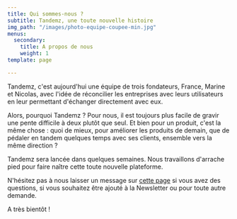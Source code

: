 ```yaml
---
title: Qui sommes-nous ?
subtitle: Tandemz, une toute nouvelle histoire
img_path: "/images/photo-equipe-coupee-min.jpg"
menus:
  secondary:
    title: A propos de nous
    weight: 1
template: page

---
```

Tandemz, c'est aujourd'hui une équipe de trois fondateurs, France, Marine et Nicolas, avec l'idée de réconcilier les entreprises avec leurs utilisateurs en leur permettant d'échanger directement avec eux.

Alors, pourquoi Tandemz ? Pour nous, il est toujours plus facile de gravir une pente difficile à deux plutôt que seul. Et bien pour un produit, c'est la même chose : quoi de mieux, pour améliorer les produits de demain, que de pédaler en tandem quelques temps avec ses clients, ensemble vers la même direction ?

Tandemz sera lancée dans quelques semaines. Nous travaillons d'arrache pied pour faire naître cette toute nouvelle plateforme.

N'hésitez pas à nous laisser un message sur [cette page](https://www.tandemz.io/contact/) si vous avez des questions, si vous souhaitez être ajouté à la Newsletter ou pour toute autre demande.

A très bientôt !